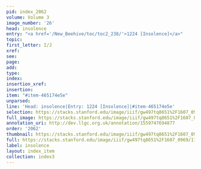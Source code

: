 ```yaml
---
pid: index_2062
volume: Volume 3
image_number: '26'
head: insolence
entry: "<a href='/New_Beehive/toc/toc2_238/'>1224 [Insolence]</a>"
topic: 
first_letter: I/J
xref: 
see: 
page: 
add: 
type: 
index: 
insertion_xref: 
insertion: 
item: "#item-465174e5e"
unparsed: 
line: 'Head: insolence|Entry: 1224 [Insolence]|#item-465174e5e'
selection: https://stacks.stanford.edu/image/iiif/gw497tq8651%2F1607_0969/1154,1317,480,113/full/0/default.jpg
full_image: https://stacks.stanford.edu/image/iiif/gw497tq8651%2F1607_0969/full/full/0/default.jpg
annotation_uri: http://dev.llgc.org.uk/annotation/1559747694877
order: '2062'
thumbnail: https://stacks.stanford.edu/image/iiif/gw497tq8651%2F1607_0969/1154,1317,480,113/150,/0/default.jpg
full: https://stacks.stanford.edu/image/iiif/gw497tq8651%2F1607_0969/1154,1317,480,113/full/0/default.jpg
label: insolence
layout: index_item
collection: index3
---
```

